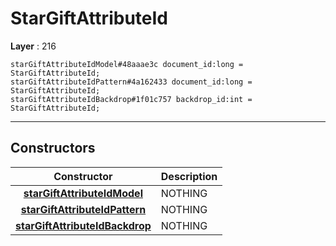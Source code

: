 # StarGiftAttributeId

**Layer** : 216

```tl
starGiftAttributeIdModel#48aaae3c document_id:long = StarGiftAttributeId;
starGiftAttributeIdPattern#4a162433 document_id:long = StarGiftAttributeId;
starGiftAttributeIdBackdrop#1f01c757 backdrop_id:int = StarGiftAttributeId;
```

---

## Constructors

| Constructor | Description |
| :---: | :--- |
| [**starGiftAttributeIdModel**](constructor/starGiftAttributeIdModel) | NOTHING |
| [**starGiftAttributeIdPattern**](constructor/starGiftAttributeIdPattern) | NOTHING |
| [**starGiftAttributeIdBackdrop**](constructor/starGiftAttributeIdBackdrop) | NOTHING |